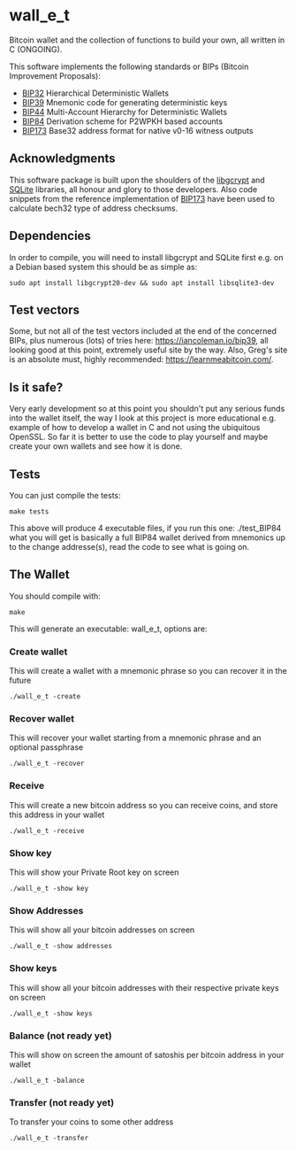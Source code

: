 # wall_e_t
Bitcoin wallet and the collection of functions to build your own, all written in C (ONGOING).

This software implements the following standards or BIPs (Bitcoin Improvement Proposals):
 - [BIP32](https://github.com/bitcoin/bips/blob/master/bip-0032.mediawiki) Hierarchical Deterministic Wallets
 - [BIP39](https://github.com/bitcoin/bips/blob/master/bip-0039.mediawiki) Mnemonic code for generating deterministic keys
 - [BIP44](https://github.com/bitcoin/bips/blob/master/bip-0044.mediawiki) Multi-Account Hierarchy for Deterministic Wallets
 - [BIP84](https://github.com/bitcoin/bips/blob/master/bip-0084.mediawiki) Derivation scheme for P2WPKH based accounts
 - [BIP173](https://github.com/bitcoin/bips/blob/master/bip-0173.mediawiki) Base32 address format for native v0-16 witness outputs
 
## Acknowledgments
This software package is built upon the shoulders of the [libgcrypt](https://www.gnupg.org/software/libgcrypt/index.html) and [SQLite](https://www.sqlite.org/copyright.html) libraries, all honour and glory to those developers.
Also code snippets from the reference implementation of [BIP173](https://github.com/sipa/bech32/tree/master/ref) have been used to calculate bech32 type of address checksums.

## Dependencies
In order to compile, you will need to install libgcrypt and SQLite first e.g. on a Debian based system this should be as simple as:

    sudo apt install libgcrypt20-dev && sudo apt install libsqlite3-dev	

## Test vectors
Some, but not all of the test vectors included at the end of the concerned BIPs, plus numerous (lots) of tries here: https://iancoleman.io/bip39, all looking good at this point, extremely useful site by the way. Also, Greg's site is an absolute must, highly recommended: https://learnmeabitcoin.com/.

## Is it safe?
Very early development so at this point you shouldn't put any serious funds into the wallet itself, the way I look at this project is more educational e.g. example of how to develop a wallet in C and not using the ubiquitous OpenSSL. So far it is better to use the code to play yourself and maybe create your own wallets and see how it is done.

## Tests
You can just compile the tests:

    make tests

This above will produce 4 executable files, if you run this one: ./test_BIP84 what you will get is basically a full BIP84 wallet derived from mnemonics up to the change addresse(s), read the code to see what is going on. 

## The Wallet
You should compile with:
	
	make
	
This will generate an executable: wall_e_t, options are:
### Create wallet
This will create a wallet with a mnemonic phrase so you can recover it in the future

	./wall_e_t -create
	
### Recover wallet
This will recover your wallet starting from a mnemonic phrase and an optional passphrase 

	./wall_e_t -recover

### Receive
This will create a new bitcoin address so you can receive coins, and store this address in your wallet

    ./wall_e_t -receive
	
### Show key
This will show your Private Root key on screen 

	./wall_e_t -show key

### Show Addresses
This will show all your bitcoin addresses on screen

    ./wall_e_t -show addresses

### Show keys
This will show all your bitcoin addresses with their respective private keys on screen

    ./wall_e_t -show keys

### Balance (not ready yet)
This will show on screen the amount of satoshis per bitcoin address in your wallet

    ./wall_e_t -balance
	
### Transfer (not ready yet)
To transfer your coins to some other address

    ./wall_e_t -transfer

